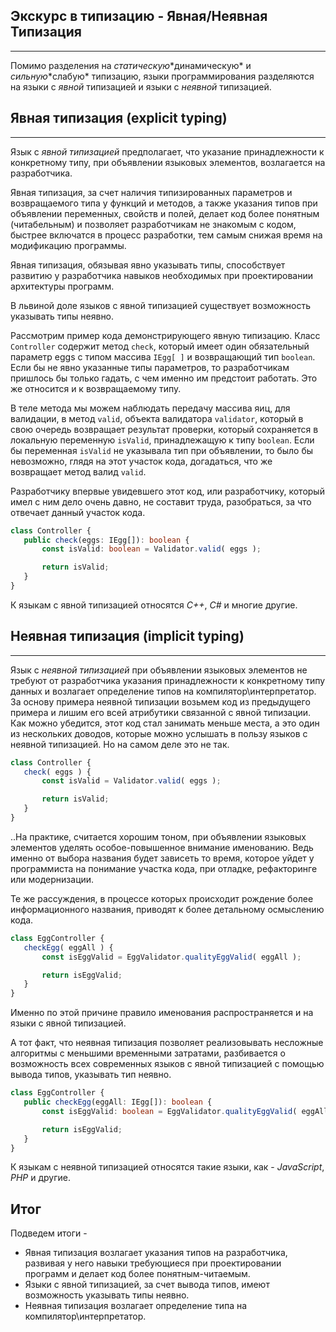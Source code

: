 ## Экскурс в типизацию - Явная/Неявная Типизация
________________

Помимо разделения на *статическую*\*динамическую* и *сильную*\*слабую* типизацию, языки программирования разделяются на языки с *явной* типизацией и языки с *неявной* типизацией. 


## Явная типизация (explicit typing)
________________

Язык с *явной типизацией* предполагает, что указание принадлежности к конкретному типу, при объявлении языковых элементов, возлагается на разработчика.

Явная типизация, за счет наличия типизированных параметров и возвращаемого типа у функций и методов, а также указания типов при объявлении переменных, свойств и полей, делает код более понятным (читабельным) и позволяет разработчикам не знакомым с кодом, быстрее включатся в процесс разработки, тем самым снижая время на модификацию программы.

Явная типизация,  обязывая явно указывать типы, способствует развитию у разработчика навыков необходимых при проектировании архитектуры программ.

В львиной доле языков с явной типизацией существует возможность указывать типы неявно.

Рассмотрим пример кода демонстрирующего явную типизацию. Класс `Controller` содержит метод `check`, который имеет один обязательный параметр eggs c типом массива `IEgg[ ]` и возвращающий тип `boolean`. Если бы не явно указанные типы параметров, то разработчикам пришлось бы только гадать, с чем  именно им предстоит работать. Это же относится и к возвращаемому типу.

В теле метода мы можем наблюдать передачу массива яиц, для валидации,
в метод `valid`, объекта валидатора `validator`, который в свою очередь возвращает результат проверки, который сохраняется в локальную переменную `isValid`, принадлежащую к типу `boolean`. Если бы переменная `isValid` не указывала тип при объявлении, то было бы невозможно, глядя на этот участок кода, догадаться, что же возвращает метод валид `valid`.

Разработчику впервые увидевшего этот код, или разработчику, который имел с ним дело очень давно, не составит труда, разобраться, за что отвечает данный участок кода.

~~~~~typescript
class Controller {
   public check(eggs: IEgg[]): boolean {
       const isValid: boolean = Validator.valid( eggs );

       return isValid;
   }
}
~~~~~


К языкам с явной типизацией относятся *С++*, *С#* и многие другие.


## Неявная типизация (implicit typing)
________________

Язык с *неявной типизацией* при объявлении языковых элементов не требуют  от разработчика указания принадлежности к конкретному типу данных и возлагает определение типов на компилятор\интерпретатор.
За основу примера неявной типизации возьмем код из предыдущего примера
и лишим его всей атрибутики связанной с явной типизации. Как можно убедится, этот код стал занимать меньше места, а это один из нескольких доводов, которые можно услышать в пользу языков с неявной типизацией. Но на самом деле это не так.

~~~~~typescript
class Controller {
   check( eggs ) {
       const isValid = Validator.valid( eggs );

       return isValid;
   }
}
~~~~~

..На практике, считается хорошим тоном, при объявлении языковых элементов
уделять особое-повышенное внимание именованию. Ведь именно от выбора
названия будет зависеть то время, которое уйдет у программиста на понимание участка кода, при отладке, рефакторинге или модернизации.

Те же рассуждения, в процессе которых происходит рождение более информационного названия, приводят к более детальному осмыслению кода.

~~~~~typescript
class EggController {
   checkEgg( eggAll ) {
       const isEggValid = EggValidator.qualityEggValid( eggAll );

       return isEggValid;
   }
}
~~~~~

Именно по этой причине правило именования распространяется и на языки с явной типизацией.

А тот факт, что неявная типизация позволяет реализовывать несложные алгоритмы с меньшими временными затратами, разбивается о возможность всех современных языков с явной типизацией с помощью вывода типов, указывать тип неявно.

~~~~~typescript
class EggController {
   public checkEgg(eggAll: IEgg[]): boolean {
       const isEggValid: boolean = EggValidator.qualityEggValid( eggAll );

       return isEggValid;
   }
}
~~~~~


К языкам с неявной типизацией относятся такие языки, как - *JavaScript*, *PHP* и другие.


## Итог

Подведем итоги - 

- Явная типизация возлагает указания типов на разработчика, развивая у него навыки требующиеся при проектировании программ и делает код более понятным-читаемым.
- Языки с явной типизацией, за счет вывода типов, имеют возможность указывать типы неявно.
- Неявная типизация возлагает определение типа на компилятор\интерпретатор.
